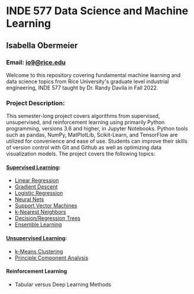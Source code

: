 # INDE 577 Data Science and Machine Learning
## Isabella Obermeier
### Email: io9@rice.edu

Welcome to this repository covering fundamental machine learning and data science topics from Rice University's graduate level industrial engineering, INDE 577 taught by Dr. Randy Davila in Fall 2022. 

### Project Description:
This semester-long project covers algorithms from supervised, unsupervised, and reinforcement learning using primarily Python programming, versions 3.6 and higher, in Jupyter Notebooks. Python tools such as pandas, NumPy, MatPlotLib, Scikit-Learn, and TensorFlow are utilized for convenience and ease of use. Students can improve their skills of version control with Git and Github as well as optimizing data visualization models. The project covers the following topics:

#### [Supervised Learning](https://github.com/iobermeier/INDE-577-Data-Science-and-Machine-Learning/tree/main/Supervised-Learning):
- [Linear Regression](https://github.com/iobermeier/INDE-577-Data-Science-and-Machine-Learning/tree/main/Supervised-Learning/1-Linear-Regression)
- [Gradient Descent](https://github.com/iobermeier/INDE-577-Data-Science-and-Machine-Learning/tree/main/Supervised-Learning/2-Gradient-Descent)
- [Logistic Regression](https://github.com/iobermeier/INDE-577-Data-Science-and-Machine-Learning/tree/main/Supervised-Learning/3-Logistic-Regression)
- [Neural Nets](https://github.com/iobermeier/INDE-577-Data-Science-and-Machine-Learning/tree/main/Supervised-Learning/4-Neural-Networks)
- [Support Vector Machines](https://github.com/iobermeier/INDE-577-Data-Science-and-Machine-Learning/tree/main/Supervised-Learning/5-Support-Vector-Machines)
- [k-Nearest Neighbors](https://github.com/iobermeier/INDE-577-Data-Science-and-Machine-Learning/tree/main/Supervised-Learning/6-k-Nearest-Neighbors)
- [Decision/Regression Trees](https://github.com/iobermeier/INDE-577-Data-Science-and-Machine-Learning/tree/main/Supervised-Learning/7-Decision%5CRegression-Trees)
- [Ensemble Learning](https://github.com/iobermeier/INDE-577-Data-Science-and-Machine-Learning/tree/main/Supervised-Learning/8-Ensemble-Learning)

#### [Unsupervised Learning](https://github.com/iobermeier/INDE-577-Data-Science-and-Machine-Learning/tree/main/Unsupervised-Learning):
- [k-Means Clustering](https://github.com/iobermeier/INDE-577-Data-Science-and-Machine-Learning/tree/main/Unsupervised-Learning/0-k-Means-Clustering)
- [Principle Component Analysis](https://github.com/iobermeier/INDE-577-Data-Science-and-Machine-Learning/tree/main/Unsupervised-Learning/1-Principle-Component-Analysis)

#### Reinforcement Learning
- Tabular versus Deep Learning Methods

